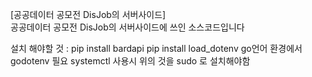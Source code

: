 [공공데이터 공모전 DisJob의 서버사이드] <br>
공공데이터 공모전 DisJob의 서버사이드에 쓰인 소스코드입니다

설치 해야할 것 :
pip install bardapi
pip install load_dotenv
go언어 환경에서 godotenv 필요
systemctl 사용시 위의 것을 sudo 로 설치해야함
